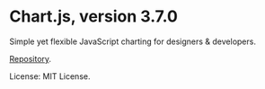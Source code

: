 # Chart.js, version 3.7.0

Simple yet flexible JavaScript charting for designers & developers.

[Repository](https://github.com/chartjs/Chart.js).

License: MIT License.
